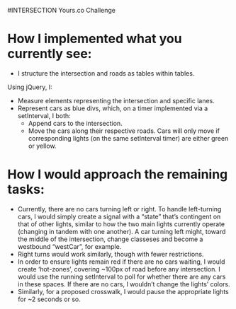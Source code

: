 #INTERSECTION
Yours.co Challenge

# How I implemented what you currently see:

 * I structure the intersection and roads as tables within tables.

Using jQuery, I:
* Measure elements representing the intersection and specific lanes. 
* Represent cars as blue divs, which, on a timer implemented via a setInterval,  I both:
  * Append cars to the intersection.
  * Move the cars along their respective roads.
 Cars will only move if corresponding lights (on the same setInterval timer) are either green or yellow. 

# How I would approach the remaining tasks:

* Currently, there are no cars turning left or right. To handle left-turning cars, I would simply create a signal with a “state” that’s contingent on that of other lights, similar to how the two main lights currently operate (changing in tandem with one another). A car turning left might, toward the middle of the intersection, change classeses and become a westbound “westCar”, for example.
* Right turns would work similarly, though with fewer restrictions.
* In order to ensure lights remain red if there are no cars waiting, I would create ‘hot-zones’, covering ~100px of road before any intersection. I would use the running setInterval to poll for whether there are any cars in these spaces. If there are no cars, I wouldn’t change the lights’ colors.
* Similarly, for a proposed crosswalk, I would pause the appropriate lights for ~2 seconds or so.
